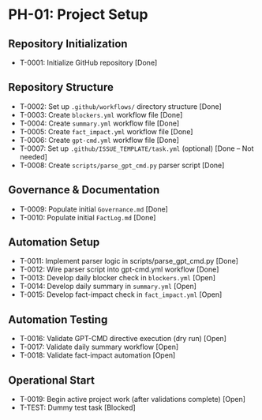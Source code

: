 # PH-01: Project Setup

## Repository Initialization
- T-0001: Initialize GitHub repository [Done]

## Repository Structure
- T-0002: Set up `.github/workflows/` directory structure [Done]
- T-0003: Create `blockers.yml` workflow file [Done]
- T-0004: Create `summary.yml` workflow file [Done]
- T-0005: Create `fact_impact.yml` workflow file [Done]
- T-0006: Create `gpt-cmd.yml` workflow file [Done]
- T-0007: Set up `.github/ISSUE_TEMPLATE/task.yml` (optional) [Done – Not needed]
- T-0008: Create `scripts/parse_gpt_cmd.py` parser script [Done]

## Governance & Documentation
- T-0009: Populate initial `Governance.md` [Done]
- T-0010: Populate initial `FactLog.md` [Done]

## Automation Setup
- T-0011: Implement parser logic in scripts/parse_gpt_cmd.py [Done]
- T-0012: Wire parser script into gpt-cmd.yml workflow [Done]
- T-0013: Develop daily blocker check in `blockers.yml` [Open]
- T-0014: Develop daily summary in `summary.yml` [Open]
- T-0015: Develop fact-impact check in `fact_impact.yml` [Open]

## Automation Testing
- T-0016: Validate GPT-CMD directive execution (dry run) [Open]
- T-0017: Validate daily summary workflow [Open]
- T-0018: Validate fact-impact automation [Open]

## Operational Start
- T-0019: Begin active project work (after validations complete) [Open]
- T-TEST: Dummy test task [Blocked]